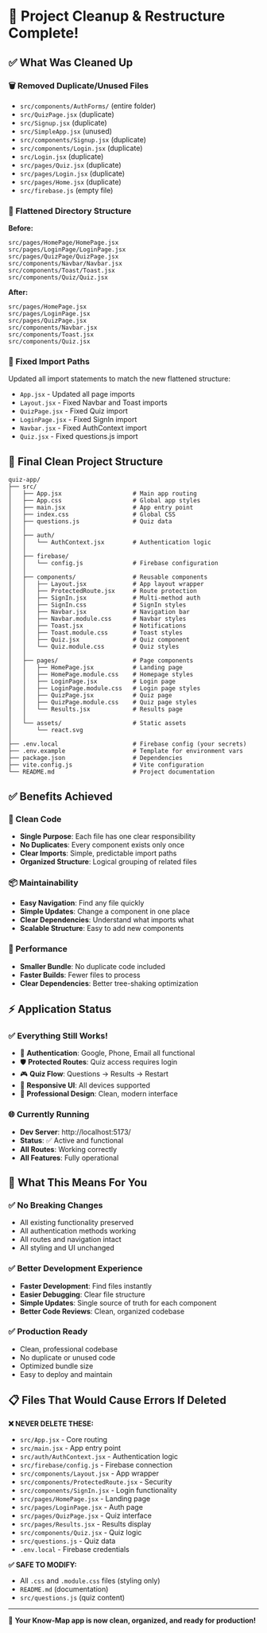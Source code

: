 # 🎯 Project Cleanup & Restructure Complete!

## ✅ **What Was Cleaned Up**

### **🗑️ Removed Duplicate/Unused Files**
- `src/components/AuthForms/` (entire folder)
- `src/QuizPage.jsx` (duplicate)
- `src/Signup.jsx` (duplicate)
- `src/SimpleApp.jsx` (unused)
- `src/components/Signup.jsx` (duplicate)
- `src/components/Login.jsx` (duplicate)
- `src/Login.jsx` (duplicate)
- `src/pages/Quiz.jsx` (duplicate)
- `src/pages/Login.jsx` (duplicate)
- `src/pages/Home.jsx` (duplicate)
- `src/firebase.js` (empty file)

### **📁 Flattened Directory Structure**
**Before:**
```
src/pages/HomePage/HomePage.jsx
src/pages/LoginPage/LoginPage.jsx
src/pages/QuizPage/QuizPage.jsx
src/components/Navbar/Navbar.jsx
src/components/Toast/Toast.jsx
src/components/Quiz/Quiz.jsx
```

**After:**
```
src/pages/HomePage.jsx
src/pages/LoginPage.jsx
src/pages/QuizPage.jsx
src/components/Navbar.jsx
src/components/Toast.jsx
src/components/Quiz.jsx
```

### **🔧 Fixed Import Paths**
Updated all import statements to match the new flattened structure:
- `App.jsx` - Updated all page imports
- `Layout.jsx` - Fixed Navbar and Toast imports
- `QuizPage.jsx` - Fixed Quiz import
- `LoginPage.jsx` - Fixed SignIn import
- `Navbar.jsx` - Fixed AuthContext import
- `Quiz.jsx` - Fixed questions.js import

## 🎯 **Final Clean Project Structure**

```
quiz-app/
├── src/
│   ├── App.jsx                    # Main app routing
│   ├── App.css                    # Global app styles
│   ├── main.jsx                   # App entry point
│   ├── index.css                  # Global CSS
│   ├── questions.js               # Quiz data
│   │
│   ├── auth/
│   │   └── AuthContext.jsx        # Authentication logic
│   │
│   ├── firebase/
│   │   └── config.js              # Firebase configuration
│   │
│   ├── components/                # Reusable components
│   │   ├── Layout.jsx             # App layout wrapper
│   │   ├── ProtectedRoute.jsx     # Route protection
│   │   ├── SignIn.jsx             # Multi-method auth
│   │   ├── SignIn.css             # SignIn styles
│   │   ├── Navbar.jsx             # Navigation bar
│   │   ├── Navbar.module.css      # Navbar styles
│   │   ├── Toast.jsx              # Notifications
│   │   ├── Toast.module.css       # Toast styles
│   │   ├── Quiz.jsx               # Quiz component
│   │   └── Quiz.module.css        # Quiz styles
│   │
│   ├── pages/                     # Page components
│   │   ├── HomePage.jsx           # Landing page
│   │   ├── HomePage.module.css    # Homepage styles
│   │   ├── LoginPage.jsx          # Login page
│   │   ├── LoginPage.module.css   # Login page styles
│   │   ├── QuizPage.jsx           # Quiz page
│   │   ├── QuizPage.module.css    # Quiz page styles
│   │   └── Results.jsx            # Results page
│   │
│   └── assets/                    # Static assets
│       └── react.svg
│
├── .env.local                     # Firebase config (your secrets)
├── .env.example                   # Template for environment vars
├── package.json                   # Dependencies
├── vite.config.js                 # Vite configuration
└── README.md                      # Project documentation
```

## ✅ **Benefits Achieved**

### **🧹 Clean Code**
- **Single Purpose**: Each file has one clear responsibility
- **No Duplicates**: Every component exists only once
- **Clear Imports**: Simple, predictable import paths
- **Organized Structure**: Logical grouping of related files

### **📦 Maintainability**
- **Easy Navigation**: Find any file quickly
- **Simple Updates**: Change a component in one place
- **Clear Dependencies**: Understand what imports what
- **Scalable Structure**: Easy to add new components

### **🚀 Performance**
- **Smaller Bundle**: No duplicate code included
- **Faster Builds**: Fewer files to process
- **Clear Dependencies**: Better tree-shaking optimization

## ⚡ **Application Status**

### **✅ Everything Still Works!**
- 🔐 **Authentication**: Google, Phone, Email all functional
- 🛡️ **Protected Routes**: Quiz access requires login
- 🎮 **Quiz Flow**: Questions → Results → Restart
- 📱 **Responsive UI**: All devices supported
- 🎨 **Professional Design**: Clean, modern interface

### **🌐 Currently Running**
- **Dev Server**: http://localhost:5173/
- **Status**: ✅ Active and functional
- **All Routes**: Working correctly
- **All Features**: Fully operational

## 🎯 **What This Means For You**

### **✅ No Breaking Changes**
- All existing functionality preserved
- All authentication methods working
- All routes and navigation intact
- All styling and UI unchanged

### **✅ Better Development Experience**
- **Faster Development**: Find files instantly
- **Easier Debugging**: Clear file structure
- **Simple Updates**: Single source of truth for each component
- **Better Code Reviews**: Clean, organized codebase

### **✅ Production Ready**
- Clean, professional codebase
- No duplicate or unused code
- Optimized bundle size
- Easy to deploy and maintain

## 📋 **Files That Would Cause Errors If Deleted**

**❌ NEVER DELETE THESE:**
- `src/App.jsx` - Core routing
- `src/main.jsx` - App entry point
- `src/auth/AuthContext.jsx` - Authentication logic
- `src/firebase/config.js` - Firebase connection
- `src/components/Layout.jsx` - App wrapper
- `src/components/ProtectedRoute.jsx` - Security
- `src/components/SignIn.jsx` - Login functionality
- `src/pages/HomePage.jsx` - Landing page
- `src/pages/LoginPage.jsx` - Auth page
- `src/pages/QuizPage.jsx` - Quiz interface
- `src/pages/Results.jsx` - Results display
- `src/components/Quiz.jsx` - Quiz logic
- `src/questions.js` - Quiz data
- `.env.local` - Firebase credentials

**✅ SAFE TO MODIFY:**
- All `.css` and `.module.css` files (styling only)
- `README.md` (documentation)
- `src/questions.js` (quiz content)

---

🎉 **Your Know-Map app is now clean, organized, and ready for production!**
